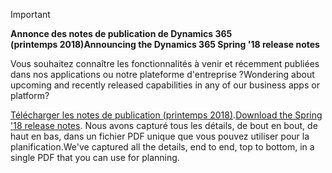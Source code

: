 > [!IMPORTANT]
> <span data-ttu-id="2158b-101">**Annonce des notes de publication de Dynamics 365 (printemps 2018)**</span><span class="sxs-lookup"><span data-stu-id="2158b-101">**Announcing the Dynamics 365 Spring '18 release notes**</span></span>
>
> <span data-ttu-id="2158b-102">Vous souhaitez connaître les fonctionnalités à venir et récemment publiées dans nos applications ou notre plateforme d'entreprise ?</span><span class="sxs-lookup"><span data-stu-id="2158b-102">Wondering about upcoming and recently released capabilities in any of our business apps or platform?</span></span> 
> 
> <span data-ttu-id="2158b-103">[Télécharger les notes de publication (printemps 2018)](https://go.microsoft.com/fwlink/?linkid=870424).</span><span class="sxs-lookup"><span data-stu-id="2158b-103">[Download the Spring '18 release notes](https://go.microsoft.com/fwlink/?linkid=870424).</span></span> <span data-ttu-id="2158b-104">Nous avons capturé tous les détails, de bout en bout, de haut en bas, dans un fichier PDF unique que vous pouvez utiliser pour la planification.</span><span class="sxs-lookup"><span data-stu-id="2158b-104">We've captured all the details, end to end, top to bottom, in a single PDF that you can use for planning.</span></span> 
